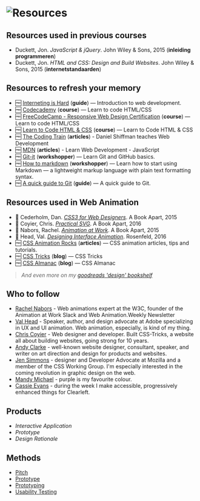 # ![Resources][banner]

## Resources used in previous courses
*   Duckett, Jon. _JavaScript & jQuery_. John Wiley & Sons, 2015 (**inleiding programmeren**)
*   Duckett, Jon. _HTML and CSS: Design and Build Websites_. John Wiley & Sons, 2015 (**internetstandaarden**)

## Resources to refresh your memory
*   🆓 [Interneting is Hard](https://internetingishard.com/)
    (**guide**) — Introduction to web development.
*   🆓 [Codecademy](https://www.codecademy.com/)
    (**course**) — Learn to code HTML/CSS
*   🆓 [FreeCodeCamp - Responsive Web Design Certification](https://learn.freecodecamp.org/)
    (**course**) — Learn to code HTML/CSS
*   🆓 [Learn to Code HTML & CSS](https://learn.shayhowe.com/html-css/)
    (**course**) — Learn to Code HTML & CSS
*   🆓 [The Coding Train](https://www.youtube.com/user/shiffman/playlists)
    (**articles**) - Daniel Shiffman teaches Web Development
*   🆓 [MDN](https://developer.mozilla.org/en-US/docs/Learn/JavaScript)
    (**articles**) - Learn Web Development - JavaScript
*   🆓 [Git-it](https://github.com/jlord/git-it-electron)
    (**workshopper**) — Learn Git and GitHub basics.
*   🆓 [How to markdown](https://github.com/workshopper/how-to-markdown)
    (**workshopper**) — Learn how to start using Markdown — a lightweight markup language with plain text formatting syntax.
*   🆓 [A quick guide to Git](https://flaviocopes.com/git/)
    (**guide**) — A quick guide to Git.

## Resources used in Web Animation
*   💸 Cederholm, Dan. _[CSS3 for Web Designers](https://abookapart.com/products/css3-for-web-designers)_. A Book Apart, 2015
*   💸 Coyier, Chris. _[Practical SVG](https://abookapart.com/products/practical-svg)_. A Book Apart, 2016
*   💸 Nabors, Rachel. _[Animation at Work](https://abookapart.com/products/animation-at-work)_. A Book Apart, 2015
*   💸 Head, Val. _[Designing Interface Animation](https://rosenfeldmedia.com/books/designing-interface-animation/)_. Rosenfeld, 2016
*   🆓 [CSS Animation Rocks](https://cssanimation.rocks/)
    (**articles**) — CSS animation articles, tips and tutorials. 
*   🆓 [CSS Tricks](https://css-tricks.com/)
    (**blog**) — CSS Tricks
*   🆓 [CSS Almanac](https://css-tricks.com/almanac/)
    (**blog**) — CSS Almanac
    
> _And even more on my [goodreads 'design' bookshelf][goodreads]_

## Who to follow

* [Rachel Nabors][rachel] - Web animations expert at the W3C, founder of the Animation at Work Slack and Web Animation.Weekly Newsletter
* [Val Head][val] - Speaker, author, and design advocate at Adobe specializing in UX and UI animation. Web animation, especially, is kind of my thing. 
* [Chris Coyier][chris] - Web designer and developer. Built CSS-Tricks, a website all about building websites, going strong for 10 years. 
* [Andy Clarke][andy] - well-known website designer, consultant, speaker, and writer on art direction and design for products and websites.
* [Jen Simmons][jen] - designer and Developer Advocate at Mozilla and a member of the CSS Working Group. I'm especially interested in the coming revolution in graphic design on the web.
* [Mandy Michael][mandy] - purple is my favourite colour.
* [Cassie Evans][cassie] - during the week I make accessible, progressively enhanced things for Clearleft.

## Products
* _Interactive Application_
* _Prototype_
* _Design Rationale_

## Methods

* [Pitch](http://www.cmdmethods.nl/cards/showroom/pitch)
* [Prototype](http://www.cmdmethods.nl/cards/stepping-stones/prototype)
* [Prototyping](http://www.cmdmethods.nl/cards/workshop/prototyping)
* [Usability Testing](http://www.cmdmethods.nl/cards/lab/usability-testing)

[banner]: https://cmda-minor-vid.github.io/web-animation-18-19/assets/banner-resources.svg

[rachel]: http://rachelnabors.com/
[val]: https://valhead.com/
[chris]: https://chriscoyier.net/
[andy]: https://stuffandnonsense.co.uk/
[mandy]: https://mandymichael.com/
[cassie]: https://www.cassie.codes/
[jen]: https://jensimmons.com/
[goodreads]: https://www.goodreads.com/review/list/82448855?shelf=design
